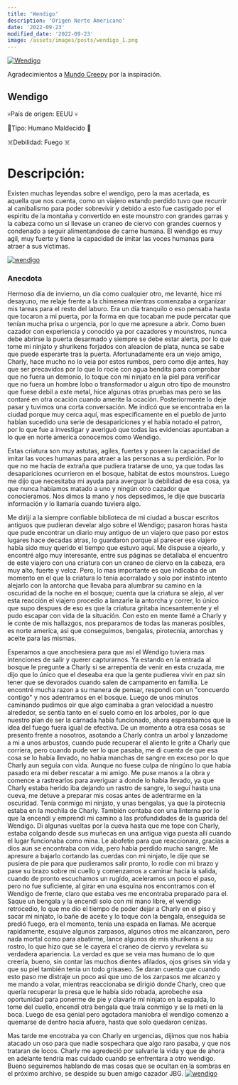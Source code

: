 ```yaml
---
title: 'Wendigo'
description: 'Origen Norte Americano'
date: '2022-09-23'
modified_date: '2022-09-23'
image: /assets/images/posts/wendigo_1.png
---
```


[![Wendigo](@@baseUrl@@/assets/images/posts/wendigo_1.png)]()

Agradecimientos a [Mundo Creepy](https://www.youtube.com/c/mundocreepy/featured) por la inspiración.

## Wendigo

💀País de origen: EEUU 💀

👻Tipo: Humano Maldecido 👻

☠️Debilidad: Fuego ☠️



# Descripción: 
Existen muchas leyendas sobre el wendigo, pero la mas acertada, es aquella que nos cuenta, como un viajero estando perdido tuvo que recurrir al canibalismo para poder sobrevivir y debido a esto fue castigado por el espiritu de la montaña y convertido en este mounstro con grandes garras y la cabeza como un si llevase un craneo de ciervo con grandes cuernos y condenado a seguir alimentandose de carne humana. El wendigo es muy agil, muy fuerte y tiene la capacidad de imitar las voces humanas para atraer a sus víctimas.

[![wendigo](@@baseUrl@@/assets/images/posts/wendigo_2.png)]()

### Anecdota

Hermoso día de invierno, un día como cualquier otro, me levanté, hice mi desayuno, me relaje frente a la chimenea mientras comenzaba a organizar mis tareas para el resto del laburo. Era un día tranquilo o eso pensaba hasta que tocaron a mi puerta, por la forma en que tocaban me pude percatar que tenían mucha prisa o urgencia, por lo que me apresure a abrir. Como buen cazador con experiencia y conocido ya por cazadores y mounstros, nunca debe abrirse la puerta desarmado y siempre se debe estar alerta, por lo que tome mi ninjato y shurikens forjados con aleacion de plata, nunca se sabe que puede esperarte tras la puerta. Afortunadamente era un viejo amigo, Charly, hace mucho no lo veia por estos rumbos, pero como dije antes, hay que ser precavidos por lo que lo rocie con agua bendita para comprobar que no fuera un demonio, lo toque con mi ninjato en la piel para verificar que no fuera un hombre lobo o transformador u algun otro tipo de mounstro que fuese debil a este metal, hice algunas otras pruebas mas pero se las contaré en otra ocación cuando amerite la ocación. Posteriormente lo deje pasar y tuvimos una corta conversación. Me indicó que se encontraba en la ciudad porque muy cerca aquí, mas especificamente en el pueblo de junto habían sucedido una serie de desapariciones y el había notado el patron, por lo que fue a investigar y averiguó que todas las evidencias apuntaban a lo que en norte america conocemos como Wendigo. 

Estas criatura son muy astutas, agiles, fuertes y poseen la capacidad de imitar las voces humanas para atraer a las personas a su perdición. Por lo que no me hacía de extraña que pudiera tratarse de uno, ya que todas las desapariciones ocurrieron en el bosque, habitat de estos mounstros. Luego me dijo que necesitaba mi ayuda para averguar la debilidad de esa cosa, ya que nunca habiamos matado a uno y ningún otro cazador que conocieramos. Nos dimos la mano y nos depsedimos, le dije que buscaría información y lo llamaría cuando tuviera algo.

Me dirijí a la siempre confiable biblioteca de mi ciudad a buscar escritos antiguos que pudieran develar algo sobre el Wendigo; pasaron horas hasta que pude encontrar un diario muy antiguo de un viajero que paso por estos lugares hace decadas atras, lo guardaron porque al parecer ese viajero había sido muy querido el tiempo que estuvo aquí. Me dispuse a ojearlo, y encontré algo muy interesante, entre sus páginas se detallaba el encuentro de este viajero con una criatura con un craneo de ciervo en la cabeza, era muy alto, fuerte y veloz. Pero, lo mas importante es que indicaba de un momento en el que la criatura lo tenia acorralado y solo por instinto intento alejarlo con la antorcha que llevaba para alumbrar su camino en la oscuridad de la noche en el bosque; cuenta que la criatura se alejo, al ver esta reacción el viajero procedio a lanzarle la antorcha y correr, lo único que supo despues de eso es que la criatura gritaba incesantemente y el pudo escapar con vida de la situación. Con esto en mente llamé a Charly y le conte de mis hallazgos, nos preparamos de todas las maneras posibles, es norte america, asi que conseguimos, bengalas, pirotecnia, antorchas y aceite para las mismas.

Esperamos a que anochesiera para que así el Wendigo tuviera mas intenciones de salir y querer capturarnos. Ya estando en la entrada al bosque le pregunte a Charly si se arrepentía de venir en esta cruzada, me dijo que lo único que el deseaba era que la gente pudierea vivir en paz sin tener que se devorados cuando salen de campamento en familia. Le encontré mucha razon a su manera de pensar, respondi con un "concuerdo contigo" y nos adentramos en el bosque. Luego de unos minutos caminando pudimos oir que algo caminaba a gran velocidad a nuestro alrededor, se sentía tanto en el suelo como en los arboles, por lo que nuestro plan de ser la carnada había funcionado, ahora esperabamos que la idea del fuego fuera igual de efectiva. De un momento a otra esa cosas se presento frente a nosotros, asotando a Charly contra un arbol y lanzadome a mi a unos arbustos, cuando pude recuperar el aliento le grite a Charly que corriera, pero cuando pude ver lo que pasaba, me di cuenta de que esa cosa se lo había llevado, no habia manchas de sangre en exceso por lo que Charly aun seguía con vida. Aunque no fuese culpa de ningúno lo que había pasado era mi deber rescatar a mi amigo. Me puse manos a la obra y comence a rastrearlos para averiguar a donde lo habia llevado, ya que Charly estaba herido iba dejando un rastro de sangre, lo seguí hasta una cueva, me detuve a preparar mis cosas antes de adentrarme en la oscuridad. Tenía conmigo mi ninjato, y unas bengalas, ya que la pirotecnia estaba en la mochila de Charly. También contaba con una linterna por lo que la encendí y emprendí mi camino a las profundidades de la guarida del Wendigo. Di algunas vueltas por la cueva hasta que me tope con Charly, estaba colgando desde sus muñecas en una antigua viga puesta allí cuando el lugar funcionaba como mina. Le abofetie para que reaccionara, gracias a dios aun se encontraba con vida, pero había perdido mucha sangre. Me apresure a bajarlo cortando las cuerdas con mi ninjato, le dije que se pusiera de pie para que pudieramos salir pronto, lo rodie con mi brazo y pase su brazo sobre mi cuello y comenzamos a caminar hacia la salida, cuando de pronto escuchamos un rugído, aceleramos un poco el paso, pero no fue suficiente, al girar en una esquina nos encontramos con el Wendigo de frente, claro que estaba ves me encontraba preparado para el. Saque un bengala y la encendí solo con mi mano libre, el wendigo retrocedio, lo que me dio el tiempo de poder dejar a Charly en el piso y sacar mi ninjato, lo bañe de aceite y lo toque con la bengala, enseguida se predió fuego, era el momento, tenia una espada en llamas. Me acerque rapidamente, esquive algunos zarpasos, algunos otros me alcanzaron, pero nada mortal como para abatirme, lance algunos de mis shurikens a su rostro, lo que hizo que se le cayera el craneo de ciervo y revelara su verdadera apariencia. La verdad es que se veia mas humano de lo que creería, bueno, sin contar las muchos dientes afilados, ojos grises sin vida y que su piel también tenia un todo grisaseo. Se daran cuenta que cuando esto paso me distraje un poco asi que uno de los zarpasos me alcanzo y me mando a volar, mientras reaccionaba se dirigió donde Charly, creo que quería recuperar la presa que le había sido robada, aprobeche esa oportunidad para ponerme de pie y clavarle mi ninjato en la espalda, lo tome del cuello, encendí otra bengala que traía conmigo y se la meti en la boca. Luego de esa genial pero agotadora maniobra el wendigo comenzo a quemarse de dentro hacia afuera, hasta que solo quedaron cenizas. 

Mas tarde me encotraba ya con Charly en urgencias, dijimos que nos habia atacado un oso para que nadie sospechara que algo raro pasaba, y que nos trataran de locos. Charly me agredeció por salvarle la vida y que de ahora en adelante tendría mas cuidado cuando se enfrentara a otro wendigo. Bueno seguiremos hablando de mas cosas que se ocultan en la sombras en el próximo archivo, se despide su buen amigo cazador JBG.
[![wendigo](@@baseUrl@@/assets/images/posts/wendigo_3.png)]()

